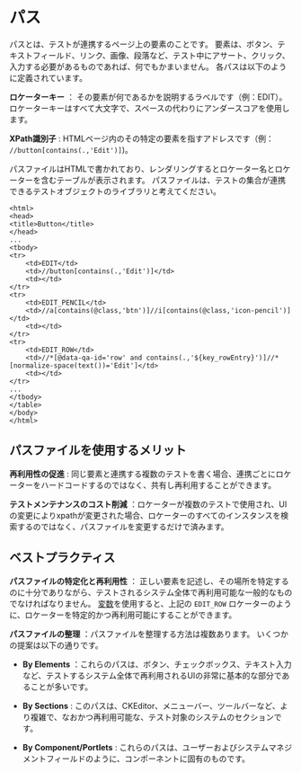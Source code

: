 # パス

パスとは、テストが連携するページ上の要素のことです。  要素は、ボタン、テキストフィールド、リンク、画像、段落など、テスト中にアサート、クリック、入力する必要があるものであれば、何でもかまいません。 各パスは以下のように定義されています。

**ロケーターキー** ： その要素が何であるかを説明するラベルです（例：EDIT）。 ロケーターキーはすべて大文字で、スペースの代わりにアンダースコアを使用します。

**XPath識別子** : HTMLページ内のその特定の要素を指すアドレスです（例： `//button[contains(.,'Edit')]`)。

パスファイルはHTMLで書かれており、レンダリングするとロケーター名とロケーターを含むテーブルが表示されます。 パスファイルは、テストの集合が連携できるテストオブジェクトのライブラリと考えてください。

```
<html>
<head>
<title>Button</title>
</head>
...
<tbody>
<tr>
    <td>EDIT</td>
    <td>//button[contains(.,'Edit')]</td>
    <td></td>
</tr>
<tr>
    <td>EDIT_PENCIL</td>
    <td>//a[contains(@class,'btn')]//i[contains(@class,'icon-pencil')]</td>
    <td></td>
</tr>
<tr>
    <td>EDIT_ROW</td>
    <td>//*[@data-qa-id='row' and contains(.,'${key_rowEntry}')]//*[normalize-space(text())='Edit']</td>
    <td></td>
</tr>
...
</tbody>
</table>
</body>
</html>
```

## パスファイルを使用するメリット

**再利用性の促進** : 同じ要素と連携する複数のテストを書く場合、連携ごとにロケーターをハードコードするのではなく、共有し再利用することができます。

**テストメンテナンスのコスト削減** ：ロケーターが複数のテストで使用され、UIの変更によりxpathが変更された場合、ロケーターのすべてのインスタンスを検索するのではなく、パスファイルを変更するだけで済みます。

## ベストプラクティス

**パスファイルの特定化と再利用性** ： 正しい要素を記述し、その場所を特定するのに十分でありながら、テストされるシステム全体で再利用可能な一般的なものでなければなりません。 [変数](./variables.md)を使用すると、上記の `EDIT_ROW` ロケーターのように、ロケーターを特定的かつ再利用可能にすることができます。

**パスファイルの整理** ：パスファイルを整理する方法は複数あります。 いくつかの提案は以下の通りです。

  * **By Elements** ：これらのパスは、ボタン、チェックボックス、テキスト入力など、テストするシステム全体で再利用されるUIの非常に基本的な部分であることが多いです。

  * **By Sections** : このパスは、CKEditor、メニューバー、ツールバーなど、より複雑で、なおかつ再利用可能な、テスト対象のシステムのセクションです。

  * **By Component/Portlets** : これらのパスは、ユーザーおよびシステムマネジメントフィールドのように、コンポーネントに固有のものです。
